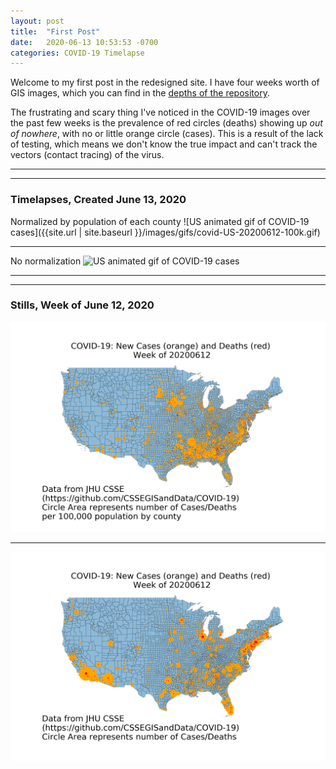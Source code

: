```yaml
---
layout: post
title:  "First Post"
date:   2020-06-13 10:53:53 -0700
categories: COVID-19 Timelapse
---
```

Welcome to my first post in the redesigned site. I have four weeks worth of GIS images, which you can find in the [depths of the repository](https://github.com/kekoziar/covid19-images/tree/master/images/gifs).

The frustrating and scary thing I've noticed in the COVID-19 images over the past few weeks is the prevalence of red circles (deaths) showing up *out of nowhere*, with no or little orange circle (cases). This is a result of the lack of testing, which means we don't know the true impact and can't track the vectors (contact tracing) of the virus.

---
---
### Timelapses, Created June 13, 2020

Normalized by population of each county
![US animated gif of COVID-19 cases]({{site.url | site.baseurl }}/images/gifs/covid-US-20200612-100k.gif)

---

No normalization
![US animated gif of COVID-19 cases](/images/gifs/covid-US-20200612.gif)

---
---
### Stills, Week of June 12, 2020

![US map of COVID-19 cases](/images/jpg/covidMapUS_1.00e+05_run2020-06-13_weekOf20200612.jpg)

---
![US map of COVID-19 cases](/images/jpg/covidMapUS_1_run2020-06-13_weekOf20200612.jpg)

